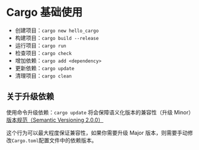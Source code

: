 # Cargo 基础使用

- 创建项目：`cargo new hello_cargo`
- 构建项目：`cargo build --release`
- 运行项目：`cargo run`
- 检查项目：`cargo check`
- 增加依赖：`cargo add <dependency>`
- 更新依赖：`cargo update`
- 清理项目：`cargo clean`

## 关于升级依赖

使用命令升级依赖：`cargo update` 将会保障语义化版本的兼容性（升级 Minor）[版本规范（Semantic Versioning 2.0.0）](https://semver.org/)

这个行为可以最大程度保证兼容性，如果你需要升级 Major 版本，则需要手动修改`Cargo.toml`配置文件中的依赖版本。
